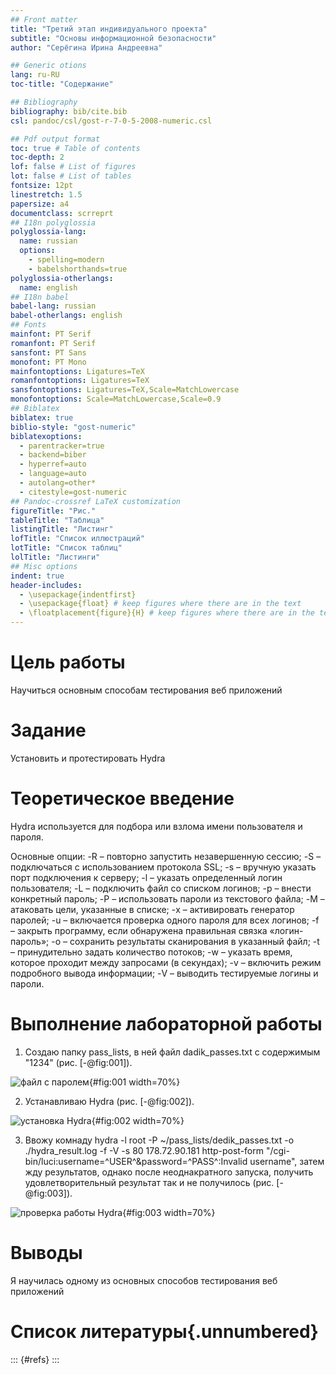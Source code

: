 ```yaml
---
## Front matter
title: "Третий этап индивидуального проекта"
subtitle: "Основы информационной безопасности"
author: "Серёгина Ирина Андреевна"

## Generic otions
lang: ru-RU
toc-title: "Содержание"

## Bibliography
bibliography: bib/cite.bib
csl: pandoc/csl/gost-r-7-0-5-2008-numeric.csl

## Pdf output format
toc: true # Table of contents
toc-depth: 2
lof: false # List of figures
lot: false # List of tables
fontsize: 12pt
linestretch: 1.5
papersize: a4
documentclass: scrreprt
## I18n polyglossia
polyglossia-lang:
  name: russian
  options:
	- spelling=modern
	- babelshorthands=true
polyglossia-otherlangs:
  name: english
## I18n babel
babel-lang: russian
babel-otherlangs: english
## Fonts
mainfont: PT Serif
romanfont: PT Serif
sansfont: PT Sans
monofont: PT Mono
mainfontoptions: Ligatures=TeX
romanfontoptions: Ligatures=TeX
sansfontoptions: Ligatures=TeX,Scale=MatchLowercase
monofontoptions: Scale=MatchLowercase,Scale=0.9
## Biblatex
biblatex: true
biblio-style: "gost-numeric"
biblatexoptions:
  - parentracker=true
  - backend=biber
  - hyperref=auto
  - language=auto
  - autolang=other*
  - citestyle=gost-numeric
## Pandoc-crossref LaTeX customization
figureTitle: "Рис."
tableTitle: "Таблица"
listingTitle: "Листинг"
lofTitle: "Список иллюстраций"
lotTitle: "Список таблиц"
lolTitle: "Листинги"
## Misc options
indent: true
header-includes:
  - \usepackage{indentfirst}
  - \usepackage{float} # keep figures where there are in the text
  - \floatplacement{figure}{H} # keep figures where there are in the text
---
```


# Цель работы

Научиться основным способам тестирования веб приложений

# Задание

Установить и протестировать Hydra 

# Теоретическое введение

Hydra используется для подбора или взлома имени пользователя и пароля. 

Основные опции:
-R – повторно запустить незавершенную сессию;
-S – подключаться с использованием протокола SSL;
-s – вручную указать порт подключения к серверу;
-l – указать определенный логин пользователя;
-L – подключить файл со списком логинов;
-p – внести конкретный пароль;
-P – использовать пароли из текстового файла;
-M – атаковать цели, указанные в списке;
-x – активировать генератор паролей;
-u – включается проверка одного пароля для всех логинов;
-f – закрыть программу, если обнаружена правильная связка «логин-пароль»;
-o – сохранить результаты сканирования в указанный файл;
-t – принудительно задать количество потоков;
-w – указать время, которое проходит между запросами (в секундах);
-v – включить режим подробного вывода информации;
-V – выводить тестируемые логины и пароли.


# Выполнение лабораторной работы

1. Создаю папку pass_lists, в ней файл dadik_passes.txt с содержимым "1234" (рис. [-@fig:001]).

![файл с паролем](image/1.jpg){#fig:001 width=70%}

2. Устанавливаю Hydra (рис. [-@fig:002]).

![установка Hydra](image/2.jpg){#fig:002 width=70%}

3. Ввожу комнаду hydra -l root -P ~/pass_lists/dedik_passes.txt -o ./hydra_result.log -f -V -s 80 178.72.90.181 http-post-form "/cgi-bin/luci:username=^USER^&password=^PASS^:Invalid username", 
затем жду результатов, однако после неоднакратного запуска, получить удовлетворительный результат так и не получилось (рис. [-@fig:003]).

![проверка работы Hydra](image/3.jpg){#fig:003 width=70%}

# Выводы

Я научилась одному из основных способов тестирования веб приложений 

# Список литературы{.unnumbered}

::: {#refs}
:::
